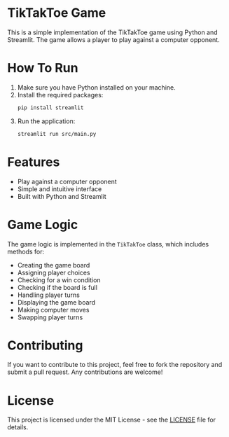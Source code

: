 # TikTakToe Game
This is a simple implementation of the TikTakToe game using Python and Streamlit. The game allows a player to play against a computer opponent.

# How To Run
1. Make sure you have Python installed on your machine.
2. Install the required packages:
   ```bash
   pip install streamlit
   ```
3. Run the application:
   ```bash
   streamlit run src/main.py
   ```
# Features

- Play against a computer opponent
- Simple and intuitive interface
- Built with Python and Streamlit

# Game Logic
The game logic is implemented in the `TikTakToe` class, which includes methods for:
- Creating the game board
- Assigning player choices
- Checking for a win condition
- Checking if the board is full
- Handling player turns
- Displaying the game board
- Making computer moves
- Swapping player turns

# Contributing
If you want to contribute to this project, feel free to fork the repository and submit a pull request. Any contributions are welcome!

# License
This project is licensed under the MIT License - see the [LICENSE](LICENSE) file for details.